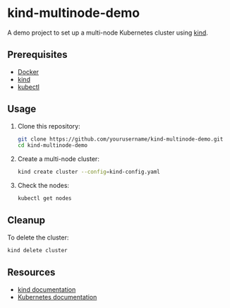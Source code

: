 # kind-multinode-demo

A demo project to set up a multi-node Kubernetes cluster using [kind](https://kind.sigs.k8s.io/).

## Prerequisites

- [Docker](https://docs.docker.com/get-docker/)
- [kind](https://kind.sigs.k8s.io/docs/user/quick-start/)
- [kubectl](https://kubernetes.io/docs/tasks/tools/)

## Usage

1. Clone this repository:
    ```sh
    git clone https://github.com/yourusername/kind-multinode-demo.git
    cd kind-multinode-demo
    ```

2. Create a multi-node cluster:
    ```sh
    kind create cluster --config=kind-config.yaml
    ```

3. Check the nodes:
    ```sh
    kubectl get nodes
    ```

## Cleanup

To delete the cluster:
```sh
kind delete cluster
```

## Resources

- [kind documentation](https://kind.sigs.k8s.io/docs/)
- [Kubernetes documentation](https://kubernetes.io/docs/)
